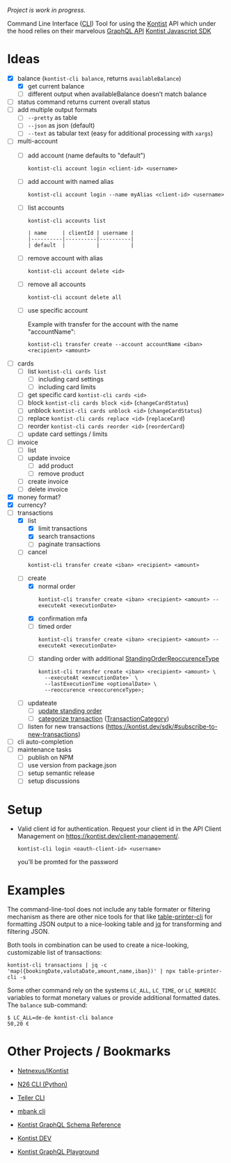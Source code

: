 *Project is work in progress.*

Command Line Interface ([CLI](https://en.wikipedia.org/wiki/Command-line_interface)) Tool for using the [Kontist](https://kontist.com/) API which under the hood relies on their marvelous [GraphQL API](https://kontist.dev/docs/#schema-reference) [Kontist Javascript SDK](https://kontist.dev/sdk/#using-the-sdk)

# Ideas 

- [x] balance (`kontist-cli balance`, returns `availableBalance`)
    - [x] get current balance
    - [ ] different output when availableBalance doesn’t match balance
- [ ] status command returns current overall status
- [ ] add multiple output formats
    - [ ] `--pretty` as table
    - [ ] `--json` as json (default)
    - [ ] `--text` as tabular text (easy for additional processing with `xargs`)
- [ ] multi-account
    - [ ] add account (name defaults to "default")
        ```
        kontist-cli account login <client-id> <username>
        ```
    - [ ] add account with named alias
        ```
        kontist-cli account login --name myAlias <client-id> <username>
        ```
    - [ ] list accounts
        ```
        kontist-cli accounts list

        | name     | clientId | username |
        |----------|----------|----------|
        | default  |          |          |
        ```
    - [ ] remove account with alias
        ```
        kontist-cli account delete <id>
        ```
    - [ ] remove all accounts
        ```
        kontist-cli account delete all
        ```
    - [ ] use specific account
    
        Example with transfer for the account with the name "accountName":
    
        ```
        kontist-cli transfer create --account accountName <iban> <recipient> <amount>
        ```
- [ ] cards
    - [ ] list `kontist-cli cards list`
        - [ ] including card settings
        - [ ] including card limits
    - [ ] get specific card `kontist-cli cards <id>`
    - [ ] block `kontist-cli cards block <id>` (`changeCardStatus`)
    - [ ] unblock `kontist-cli cards unblock <id>` (`changeCardStatus`)
    - [ ] replace `kontist-cli cards replace <id>` (`replaceCard`)
    - [ ] reorder `kontist-cli cards reorder <id>` (`reorderCard`)
    - [ ] update card settings / limits
- [ ] invoice
    - [ ] list
    - [ ] update invoice
        - [ ] add product
        - [ ] remove product
    - [ ] create invoice
    - [ ] delete invoice
- [x] money format?
- [x] currency?
- [ ] transactions
    - [x] list
        - [x] limit transactions
        - [x] search transactions
        - [ ] paginate transactions
    - [ ] cancel
        ```
        kontist-cli transfer create <iban> <recipient> <amount>
        ```
    - [ ] create
        - [x] normal order
            ```
            kontist-cli transfer create <iban> <recipient> <amount> --executeAt <executionDate>
            ```
        - [x] confirmation mfa
        - [ ] timed order
            ```
            kontist-cli transfer create <iban> <recipient> <amount> --executeAt <executionDate>
            ```
        - [ ] standing order with additional [StandingOrderReoccurenceType](https://kontist.dev/docs/#standingorderreoccurrencetype)
            ```
            kontist-cli transfer create <iban> <recipient> <amount> \
              --executeAt <executionDate>` \
              --lastExecutionTime <optionalDate> \
              --reoccurence <reoccurenceType>;
            ```
    - [ ] updateate
        - [ ] [update standing order](https://kontist.dev/sdk/#updating-a-standing-order)
        - [ ] [categorize transaction](https://kontist.dev/sdk/#categorize-a-transaction) ([TransactionCategory](https://kontist.dev/docs/#transactioncategory))
    - [ ] listen for new transactions (https://kontist.dev/sdk/#subscribe-to-new-transactions)
- [ ] cli auto-completion
- [ ] maintenance tasks
    - [ ] publish on NPM
    - [ ] use version from package.json
    - [ ] setup semantic release
    - [ ] setup discussions

# Setup

- Valid client id for authentication. Request your client id in the API Client Management on https://kontist.dev/client-management/.
    ```
    kontist-cli login <oauth-client-id> <username>
    ```
    you’ll be promted for the password

# Examples

The command-line-tool does not include any table formater or filtering mechanism as there are other nice tools for that like [table-printer-cli](https://www.npmjs.com/package/table-printer-cli) for formatting JSON output to a nice-looking table and [jq](https://stedolan.github.io/jq/) for transforming and filtering JSON.

Both tools in combination can be used to create a nice-looking, customizable list of transactions:

    kontist-cli transactions | jq -c 'map({bookingDate,valutaDate,amount,name,iban})' | npx table-printer-cli -s

Some other command rely on the systems `LC_ALL`, `LC_TIME`, or `LC_NUMERIC` variables to format monetary values or provide additional formatted dates. The `balance` sub-command:

    $ LC_ALL=de-de kontist-cli balance
    50,20 €

# Other Projects / Bookmarks

- [Netnexus/IKontist](https://github.com/netnexus/IKontist)
- [N26 CLI (Python)](https://github.com/femueller/python-n26)
- [Teller CLI](https://github.com/sebinsua/teller-cli)
- [mbank cli](https://github.com/jwilk/mbank-cli)

- [Kontist GraphQL Schema Reference](https://kontist.dev/docs/#updatetransferinput)
- [Kontist DEV](https://kontist.dev)
- [Kontist GraphQL Playground](https://kontist.dev/playground/)

